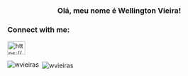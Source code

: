 <h3 align="center">Olá, meu nome é Wellington Vieira!</h3>

<h3 align="left">Connect with me:</h3>
<p align="left">
<a href="https://www.linkedin.com/in/wellingtonvieiradev/" target="blank"><img align="center" src="https://cdn.jsdelivr.net/npm/simple-icons@3.0.1/icons/linkedin.svg" alt="https://www.linkedin.com/in/wellingtonvieiradev/" height="30" width="40" /></a>
</p>


<p><img align="left" src="https://github-readme-stats.vercel.app/api/top-langs?username=wvieiras&show_icons=true&locale=en&layout=compact" alt="wvieiras" /></p>

<p>&nbsp;<img align="center" src="https://github-readme-stats.vercel.app/api?username=wvieiras&show_icons=true&locale=en" alt="wvieiras" /></p>
